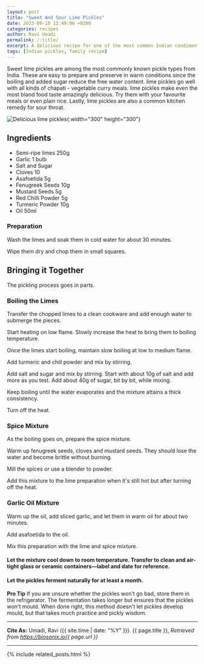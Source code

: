 ```yaml
---
layout: post
title: "Sweet And Sour Lime Pickles"
date: 2023-09-10 12:49:06 +0200
categories: recipes
author: Ravi Umadi
permalink: /:title/
excerpt: A delicious recipe for one of the most common Indian condiments, the lime pickles.
tags: [Indian pickles, family recipe]
---
```


Sweet lime pickles are among the most commonly known pickle types from India. These are easy to prepare and preserve in warm conditions since the boiling and added sugar reduce the free water content. lime pickles go well with all kinds of chapati - vegetable curry meals. lime pickles make even the most bland food taste amazingly delicious. Try them with your favourite meals or even plain rice. Lastly, lime pickles are also a common kitchen remedy for sour throat. 

![Delicious lime pickles](/images/sweet-sour-lime-pickles.png){:width="300" height="300"}

## Ingredients 
- Semi-ripe limes 250g
- Garlic 1 bulb
- Salt and Sugar
- Cloves 10
- Asafoetida 5g
- Fenugreek Seeds 10g
- Mustard Seeds 5g
- Red Chilli Powder 5g
- Turmeric Powder 10g
- Oil 50ml

### Preparation

Wash the limes and soak them in cold water for about 30 minutes. 

Wipe them dry and chop them in small squares. 

## Bringing it Together 
The pickling process goes in parts.

###  Boiling the Limes

Transfer the chopped limes to a clean cookware and add enough water to submerge the pieces. 

Start heating on low flame. Slowly increase the heat to bring them to boiling temperature. 

Once the limes start boiling, maintain slow boiling at low to medium flame. 

Add turmeric and chill powder and mix by stirring. 

Add salt and sugar and mix by stirring. Start with about 10g of salt and add more as you test. Add about 40g of sugar, bit by bit, while mixing.

Keep boiling until the water evaporates and the mixture attains a thick consistency. 

Turn off the heat. 

### Spice Mixture
As the boiling goes on, prepare the spice mixture. 

Warm up fenugreek seeds, cloves and mustard seeds. They should lose the water and become brittle without burning. 

Mill the spices or use a blender to powder. 

Add this mixture to the lime preparation when it's still hot but after turning off the heat. 

### Garlic Oil Mixture 

Warm up the oil, add sliced garlic, and let them in warm oil for about two minutes. 

Add asafoetida to the oil. 

Mix this preparation with the lime and spice mixture. 

#### Let the mixture cool down to room temperature. Transfer to clean and air-tight glass or ceramic containers—label and date for reference.

#### Let the pickles ferment naturally for at least a month.

**Pro Tip** If you are unsure whether the pickles won't go bad, store them in the refrigerator. The fermentation takes longer but ensures that the pickles won't mould. When done right, this method doesn't let pickles develop mould, but that takes much practice and pickly wisdom. 

-----------

**Cite As:**  Umadi, Ravi ({{ site.time | date: "%Y" }}). {{ page.title }},  _Retrieved from https://biosonix.io{{ page.url }}_

-----------
{% include related_posts.html %}
